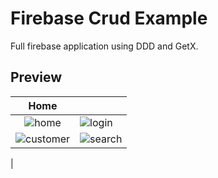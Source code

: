 # Firebase Crud Example

Full firebase application using DDD and GetX.

## Preview

|Home   | |
:------:|:------|
|![home](https://user-images.githubusercontent.com/44511181/106309441-e5564f80-6240-11eb-82c9-cd04cfee000b.png)|![login](https://user-images.githubusercontent.com/44511181/106309722-4a11aa00-6241-11eb-83c9-583891ee09f9.png)|
|![customer](https://user-images.githubusercontent.com/44511181/106309434-e25b5f00-6240-11eb-9cbd-4033c23a9e75.png)|![search](https://user-images.githubusercontent.com/44511181/106309439-e4bdb900-6240-11eb-967c-a4e8e3ae8f43.png)
|
